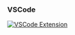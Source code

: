 ### VSCode

[![VSCode Extension](https://img.shields.io/badge/vscode_extension-0.5.0-blue?style=flat-square)](https://marketplace.visualstudio.com/items?itemName=Hiberbee.hiberbee-vscode-theme)
